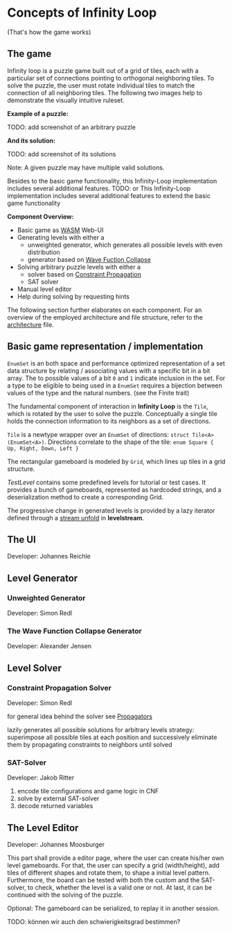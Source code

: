 # Concepts of Infinity Loop

(That's how the game works)

## The game

Infinity loop is a puzzle game built out of a grid of tiles, each with a particular set of connections pointing to orthogonal neighboring tiles. To solve the puzzle, the user must rotate individual tiles to match the connection of all neighboring tiles. The following two images help to demonstrate the visually intuitive ruleset.

**Example of a puzzle:**

TODO: add screenshot of an arbitrary puzzle

**And its solution:**

TODO: add screenshot of its solutions

Note: A given puzzle may have multiple valid solutions.

Besides to the basic game functionality, this Infinity-Loop implementation includes several additional features.
TODO: or
This Infinity-Loop implementation includes several additional features to extend the basic game functionality

**Component Overview:**

* Basic game as [WASM](https://webassembly.org/) Web-UI
* Generating levels with either a
  * unweighted generator, which generates all possible levels with even distribution
  * generator based on [Wave Fuction Collapse](https://github.com/mxgmn/WaveFunctionCollapse)
* Solving arbitrary puzzle levels with either a
  * solver based on [Constraint Propagation](https://en.wikipedia.org/wiki/Constraint_satisfaction)
  * SAT solver
* Manual level editor
* Help during solving by requesting hints

The following section further elaborates on each component. For an overview of the employed architecture and file structure, refer to the [architecture](architecture.md) file.

## Basic game representation / implementation

`EnumSet` is an both space and performance optimized representation of a set data structure by relating / associating values with a specific bit in a bit array. The to possible values of a bit `0` and `1` indicate inclusion in the set. For a type to be eligible to being used in a `EnumSet` requires a bijection between values of the type and the natural numbers. (see the Finite trait)

The fundamental component of interaction in **Infinity Loop** is the `Tile`, which is rotated by the user to solve the puzzle. Conceptually a single tile holds the connection information to its neighbors as a set of directions.

`Tile` is a newtype wrapper over an `EnumSet` of directions: `struct Tile<A>(EnumSet<A>)`. Directions correlate to the shape of the tile: `enum Square { Up, Right, Down, Left }`

The rectangular gameboard is modeled by `Grid`, which lines up tiles in a grid structure.

*TestLevel* contains some predefined levels for tutorial or test cases. It provides a bunch of gameboards, represented as hardcoded strings, and a deserialization method to create a corresponding Grid.

The progressive change in generated levels is provided by a lazy iterator defined through a [stream unfold](https://en.wikipedia.org/wiki/Anamorphism) in **levelstream**.

## The UI

Developer: Johannes Reichle

## Level Generator

### Unweighted Generator

Developer: Simon Redl

### The Wave Function Collapse Generator

Developer: Alexander Jensen

## Level Solver

### Constraint Propagation Solver

Developer: Simon Redl

for general idea behind the solver see [Propagators](https://qfpl.io/share/talks/propagators/slides.pdf)

lazily generates all possible solutions for arbitrary levels
strategy: superimpose all possible tiles at each position and successively eliminate them by propagating constraints to neighbors until solved

### SAT-Solver

Developer: Jakob Ritter

1. encode tile configurations and game logic in CNF
2. solve by external SAT-solver
3. decode returned variables

## The Level Editor

Developer: Johannes Moosburger

This part shall provide a editor page, where the user can create his/her own level gameboards. For that, the user can specify a grid (width/height), add tiles of different shapes and rotate them, to shape a initial level pattern. Furthermore, the board can be tested with both the custom and the SAT-solver, to check, whether the level is a valid one or not. At last, it can be continued with the solving of the puzzle.

Optional: The gameboard can be serialized, to replay it in another session.

TODO: können wir auch den schwierigkeitsgrad bestimmen?
